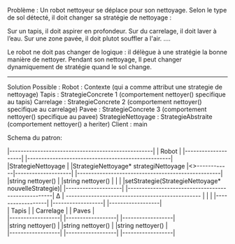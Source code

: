 ﻿
Problème :
Un robot nettoyeur se déplace pour son nettoyage. 
Selon le type de sol détecté, il doit changer sa stratégie de nettoyage :

Sur un tapis, il doit aspirer en profondeur.
Sur du carrelage, il doit laver à l’eau.
Sur une zone pavée, il doit plutot souffler a l'air.
....

Le robot ne doit pas changer de logique : 
il délègue à une stratégie la bonne manière de nettoyer. 
Pendant son nettoyage, Il peut changer dynamiquement de stratégie quand le sol change.

-----------------------------------------------------------
Solution Possible :
Robot : Contexte (qui a comme attribut une strategie de nettoyage)
Tapis : StrategieConcrete 1 (comportement nettoyer() specifique au tapis)
Carrelage : StrategieConcrete 2 (comportement nettoyer() specifique au carrelage)
Pavee :  StrategieConcrete 3 (comportement nettoyer() specifique au pavee)
StrategieNettoyage : StrategieAbstraite (comportement nettoyer() a heriter)
Client : main 


Schema du patron:

|---------------------------------------------------|
|                Robot                              |              |--------------------|
|---------------------------------------------------|              |StrategieNettoyage  |
|StrategieNettoyage* strategiNettoyage              |<>------------|--------------------|
|---------------------------------------------------|              |string nettoyer()   |
|string nettoyer()                                  |              |                    |
|setStrategie(StrategieNettoyage* nouvelleStrategie)|              |--------------------|
|---------------------------------------------------|                        Δ
                                                                             |
                                                    ------------------------------------------------
                                                    |                        |                      |
                                           |------------------|     |------------------|   |------------------|                                    
                                           |      Tapis       |     |    Carrelage     |   |    Paves         |     
                                           |------------------|     |------------------|   |------------------|                  
                                           |string nettoyer() |     |string nettoyer() |   |string nettoyer() |                           
                                           |------------------|     |------------------|   |------------------|